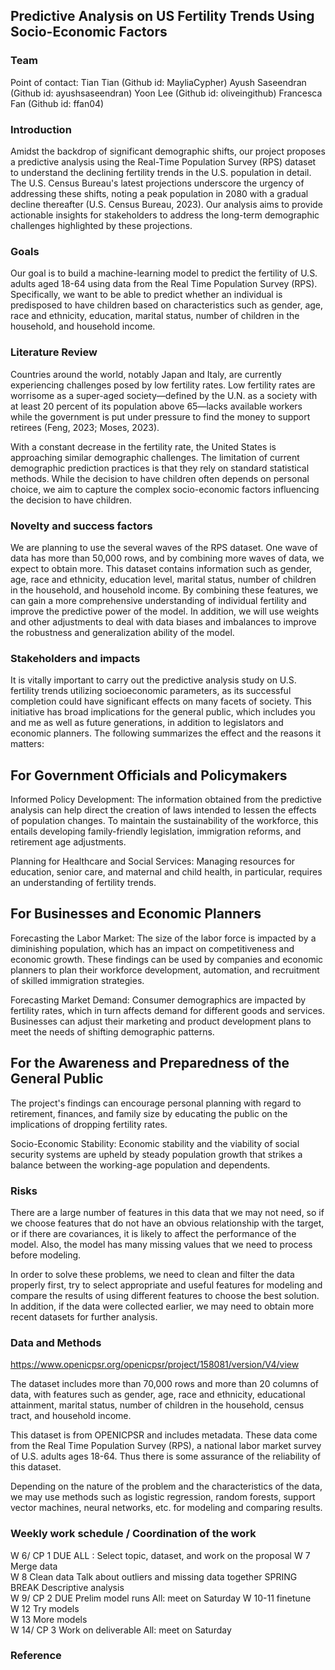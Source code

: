 ## Predictive Analysis on US Fertility Trends Using Socio-Economic Factors

### Team

Point of contact: Tian Tian (Github id: MayliaCypher)
Ayush Saseendran (Github id: ayushsaseendran)
Yoon Lee (Github id: oliveingithub)
Francesca Fan (Github id: ffan04)

### Introduction

Amidst the backdrop of significant demographic shifts, our project proposes a predictive analysis using the Real-Time Population Survey (RPS) dataset to understand the declining fertility trends in the U.S. population in detail. The U.S. Census Bureau's latest projections underscore the urgency of addressing these shifts, noting a peak population in 2080 with a gradual decline thereafter (U.S. Census Bureau, 2023). Our analysis aims to provide actionable insights for stakeholders to address the long-term demographic challenges highlighted by these projections.

### Goals

Our goal is to build a machine-learning model to predict the fertility of U.S. adults aged 18-64 using data from the Real Time Population Survey (RPS). Specifically, we want to be able to predict whether an individual is predisposed to have children based on characteristics such as gender, age, race and ethnicity, education, marital status, number of children in the household, and household income.

### Literature Review

Countries around the world, notably Japan and Italy, are currently experiencing challenges posed by low fertility rates. Low fertility rates are worrisome as a super-aged society—defined by the U.N. as a society with at least 20 percent of its population above 65—lacks available workers while the government is put under pressure to find the money to support retirees (Feng, 2023; Moses, 2023).

With a constant decrease in the fertility rate, the United States is approaching similar demographic challenges. The limitation of current demographic prediction practices is that they rely on standard statistical methods. While the decision to have children often depends on personal choice, we aim to capture the complex socio-economic factors influencing the decision to have children.

### Novelty and success factors

We are planning to use the several waves of the RPS dataset. One wave of data has more than 50,000 rows, and by combining more waves of data, we expect to obtain more. This dataset contains information such as gender, age, race and ethnicity, education level, marital status, number of children in the household, and household income. By combining these features, we can gain a more comprehensive understanding of individual fertility and improve the predictive power of the model. In addition, we will use weights and other adjustments to deal with data biases and imbalances to improve the robustness and generalization ability of the model.

### Stakeholders and impacts

It is vitally important to carry out the predictive analysis study on U.S. fertility trends utilizing socioeconomic parameters, as its successful completion could have significant effects on many facets of society. This initiative has broad implications for the general public, which includes you and me as well as future generations, in addition to legislators and economic planners. The following summarizes the effect and the reasons it matters:

## For Government Officials and Policymakers
Informed Policy Development: The information obtained from the predictive analysis can help direct the creation of laws intended to lessen the effects of population changes. To maintain the sustainability of the workforce, this entails developing family-friendly legislation, immigration reforms, and retirement age adjustments.

Planning for Healthcare and Social Services: Managing resources for education, senior care, and maternal and child health, in particular, requires an understanding of fertility trends.

## For Businesses and Economic Planners
Forecasting the Labor Market: The size of the labor force is impacted by a diminishing population, which has an impact on competitiveness and economic growth. These findings can be used by companies and economic planners to plan their workforce development, automation, and recruitment of skilled immigration strategies.

Forecasting Market Demand: Consumer demographics are impacted by fertility rates, which in turn affects demand for different goods and services. Businesses can adjust their marketing and product development plans to meet the needs of shifting demographic patterns.

## For the Awareness and Preparedness of the General Public
The project's findings can encourage personal planning with regard to retirement, finances, and family size by educating the public on the implications of dropping fertility rates.

Socio-Economic Stability: Economic stability and the viability of social security systems are upheld by steady population growth that strikes a balance between the working-age population and dependents.

### Risks

There are a large number of features in this data that we may not need, so if we choose features that do not have an obvious relationship with the target, or if there are covariances, it is likely to affect the performance of the model. Also, the model has many missing values that we need to process before modeling.

In order to solve these problems, we need to clean and filter the data properly first, try to select appropriate and useful features for modeling and compare the results of using different features to choose the best solution. In addition, if the data were collected earlier, we may need to obtain more recent datasets for further analysis.

### Data and Methods

https://www.openicpsr.org/openicpsr/project/158081/version/V4/view

The dataset includes more than 70,000 rows and more than 20 columns of data, with features such as gender, age, race and ethnicity, educational attainment, marital status, number of children in the household, census tract, and household income.

This dataset is from OPENICPSR and includes metadata. These data come from the Real Time Population Survey (RPS), a national labor market survey of U.S. adults ages 18-64. Thus there is some assurance of the reliability of this dataset.

Depending on the nature of the problem and the characteristics of the data, we may use methods such as logistic regression, random forests, support vector machines, neural networks, etc. for modeling and comparing results.

### Weekly work schedule / Coordination of the work

W 6/ CP 1 DUE 	   ALL : Select topic, dataset, and work on the proposal 
W 7 	           Merge data				
W 8 	           Clean data	Talk about outliers and missing data together 
SPRING BREAK 	   Descriptive analysis			
W 9/ CP 2  DUE	   Prelim model runs	All: meet on Saturday 
W 10-11 	       finetune								
W 12 	           Try models				
W 13 	           More models				
W 14/ CP 3 	       Work on deliverable	All: meet on Saturday 
					
					


### Reference

[^1]: U.S. Census Bureau. (2023, November, 09). U.S. Population projected to begin declining in Second Half of Century [Press release]. https://www.census.gov/newsroom/press-releases/2023/population-projections.html

[^2]: Moses, C. (2023, February 19). Aging Societies: Asia’s population is shrinking faster than any other continent’s. The New York Times. https://www.nytimes.com/2023/02/19/briefing/asia-aging-popupulation.html#:~:text=Asia%20faces%20a%20problem%3A%20Its,the%20money%20to%20support%20retirees.

[^3]: Feng, J. (2023, April 30). Japan’s shrinking populations faces point of no return. Newsweek Magazine. https://www.newsweek.com/japan-population-decline-births-deaths-demographics-society-1796496

[^4]: Bick, Alexander, Blandin, Adam, and Mertens, Karel. Real-Time Population Survey. Ann Arbor, MI: Inter-university Consortium for Political and Social Research [distributor], 2022-11-08. https://doi.org/10.3886/E158081V4

[^5]: BICK, A. AND A. BLANDIN (2022). Employer Reallocation During the COVID-19 Pandemic: Validation and Application of a Do-It-Yourself CPS. Working Paper 2022-012A, Federal Reserve Bank of St. Louis.

[^6]: BICK, A., A. BLANDIN, AND K. MERTENS (2022). Work from Home Before and After the
COVID-19 Outbreak. Working Paper 2022-008A, Federal Reserve Bank of St. Louis. 
